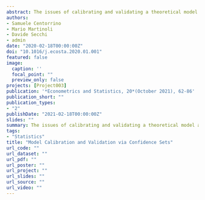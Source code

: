 ```yaml
---
abstract: The issues of calibrating and validating a theoretical model are considered, when it is required to select the parameters that better approximate the data among a finite number of alternatives. Based on a user-defined loss function, Model Confidence Sets are proposed as a tool to restrict the number of plausible alternatives, and measure the uncertainty associated to the preferred model. Furthermore, an asymptotically exact logarithmic approximation of the probability of choosing a model via a multivariate rate function is suggested. A simple numerical procedure is outlined for the computation of the latter and it is shown that the procedure yields results consistent with Model Confidence Sets. The illustration and implementation of the proposed approach is showcased in a model of inquisitiveness in ad hoc teams, relevant for bounded rationality and organizational research.
authors:
- Samuele Centorrino
- Mario Martinoli
- Davide Secchi
- admin
date: "2020-02-18T00:00:00Z"
doi: "10.1016/j.ecosta.2020.01.001"
featured: false
image:
  caption: ''
  focal_point: ""
  preview_only: false
projects: [Project003]
publication: '*Econometrics and Statistics, 20*(October 2021), 62-86'
publication_short: ""
publication_types:
- "2"
publishDate: "2021-02-18T00:00:00Z"
slides: ""
summary: The issues of calibrating and validating a theoretical model are considered, when it is required to select the parameters that better approximate the data among a finite number of alternatives. Based on a user-defined loss function, Model Confidence Sets are proposed as a tool to restrict the number of plausible alternatives, and measure the uncertainty associated to the preferred model. Furthermore, an asymptotically exact logarithmic approximation of the probability of choosing a model via a multivariate rate function is suggested. A simple numerical procedure is outlined for the computation of the latter and it is shown that the procedure yields results consistent with Model Confidence Sets. The illustration and implementation of the proposed approach is showcased in a model of inquisitiveness in ad hoc teams, relevant for bounded rationality and organizational research.
tags:
- "Statistics"
title: "Model Calibration and Validation via Confidence Sets"
url_code: ""
url_dataset: ""
url_pdf: ""
url_poster: ""
url_project: ""
url_slides: ""
url_source: ""
url_video: ""
---
```


<script type="text/javascript" src="//cdn.plu.mx/widget-details.js"></script>
<a href="https://plu.mx/plum/a/?doi=10.1016/j.ecosta.2020.01.001" class="plumx-details"></a>
